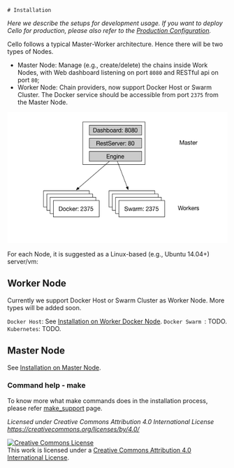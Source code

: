     # Installation

*Here we describe the setups for development usage. If you want to deploy Cello for production, please also refer to the [Production Configuration](production_config.md).*

Cello follows a typical Master-Worker architecture. Hence there will be two types of Nodes.

* Master Node: Manage (e.g., create/delete) the chains inside Work Nodes, with Web dashboard listening on port `8080` and RESTful api on port `80`;
* Worker Node: Chain providers, now support Docker Host or Swarm Cluster. The Docker service should be accessible from port `2375` from the Master Node.

![Deployment topology](imgs/deployment_topo.png)

For each Node, it is suggested as a Linux-based (e.g., Ubuntu 14.04+) server/vm:

## Worker Node

Currently we support Docker Host or Swarm Cluster as Worker Node. More types will be added soon.

`Docker Host`: See [Installation on Worker Docker Node](installation_worker_docker.md).
`Docker Swarm `: TODO.
`Kubernetes`: TODO.

## Master Node

See [Installation on Master Node](installation_master.md).

### Command help - make

To know more what make commands does in the installation process,  please refer  [make_support](/make_support.md) page.


*Licensed under Creative Commons Attribution 4.0 International License
   https://creativecommons.org/licenses/by/4.0/*

<a rel="license" href="http://creativecommons.org/licenses/by/4.0/"><img alt="Creative Commons License" style="border-width:0" src="https://i.creativecommons.org/l/by/4.0/88x31.png" /></a><br />This work is licensed under a <a rel="license" href="http://creativecommons.org/licenses/by/4.0/">Creative Commons Attribution 4.0 International License</a>.

